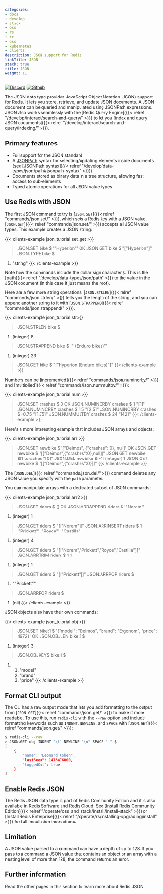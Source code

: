 ```yaml
---
categories:
- docs
- develop
- stack
- oss
- rs
- rc
- oss
- kubernetes
- clients
description: JSON support for Redis
linkTitle: JSON
stack: true
title: JSON
weight: 11
---
```


[![Discord](https://img.shields.io/discord/697882427875393627?style=flat-square)](https://discord.gg/QUkjSsk)
[![Github](https://img.shields.io/static/v1?label=&message=repository&color=5961FF&logo=github)](https://github.com/RedisJSON/RedisJSON/)

The JSON data type provides JavaScript Object Notation (JSON) support for Redis. It lets you store, retrieve, and update JSON documents. 
A JSON document can be queried and manipulated using JSONPath expressions.
JSON also works seamlessly with the [Redis Query Engine]({{< relref "/develop/interact/search-and-query/" >}}) to let you [index and query JSON documents]({{< relref "/develop/interact/search-and-query/indexing/" >}}).

## Primary features

* Full support for the JSON standard
* A [JSONPath](http://goessner.net/articles/JsonPath/) syntax for selecting/updating elements inside documents (see [JSONPath syntax]({{< relref "/develop/data-types/json/path#jsonpath-syntax" >}}))
* Documents stored as binary data in a tree structure, allowing fast access to sub-elements
* Typed atomic operations for all JSON value types

## Use Redis with JSON

The first JSON command to try is [`JSON.SET`]({{< relref "commands/json.set/" >}}), which sets a Redis key with a JSON value. [`JSON.SET`]({{< relref "commands/json.set/" >}}) accepts all JSON value types. This example creates a JSON string:

{{< clients-example json_tutorial set_get >}}
> JSON.SET bike $ '"Hyperion"'
OK
> JSON.GET bike $
"[\"Hyperion\"]"
> JSON.TYPE bike $
1) "string"
{{< /clients-example >}}

Note how the commands include the dollar sign character `$`. This is the [path]({{< relref "/develop/data-types/json/path" >}}) to the value in the JSON document (in this case it just means the root).

Here are a few more string operations. [`JSON.STRLEN`]({{< relref "commands/json.strlen/" >}}) tells you the length of the string, and you can append another string to it with [`JSON.STRAPPEND`]({{< relref "commands/json.strappend/" >}}).

{{< clients-example json_tutorial str>}}
> JSON.STRLEN bike $
1) (integer) 8
> JSON.STRAPPEND bike $ '" (Enduro bikes)"'
1) (integer) 23
> JSON.GET bike $
"[\"Hyperion (Enduro bikes)\"]"
{{< /clients-example >}}

Numbers can be [incremented]({{< relref "commands/json.numincrby/" >}}) and [multiplied]({{< relref "commands/json.nummultby/" >}}):

{{< clients-example json_tutorial num >}}
> JSON.SET crashes $ 0
OK
> JSON.NUMINCRBY crashes $ 1
"[1]"
> JSON.NUMINCRBY crashes $ 1.5
"[2.5]"
> JSON.NUMINCRBY crashes $ -0.75
"[1.75]"
> JSON.NUMMULTBY crashes $ 24
"[42]"
{{< /clients-example >}}

Here's a more interesting example that includes JSON arrays and objects:

{{< clients-example json_tutorial arr >}}
> JSON.SET newbike $ '["Deimos", {"crashes": 0}, null]'
OK
> JSON.GET newbike $
"[[\"Deimos\",{\"crashes\":0},null]]"
> JSON.GET newbike $[1].crashes
"[0]"
> JSON.DEL newbike $[-1]
(integer) 1
> JSON.GET newbike $
"[[\"Deimos\",{\"crashes\":0}]]"
{{< /clients-example >}}

The [`JSON.DEL`]({{< relref "commands/json.del/" >}}) command deletes any JSON value you specify with the `path` parameter.

You can manipulate arrays with a dedicated subset of JSON commands:

{{< clients-example json_tutorial arr2 >}}
> JSON.SET riders $ []
OK
> JSON.ARRAPPEND riders $ '"Norem"'
1) (integer) 1
> JSON.GET riders $
"[[\"Norem\"]]"
> JSON.ARRINSERT riders $ 1 '"Prickett"' '"Royce"' '"Castilla"'
1) (integer) 4
> JSON.GET riders $
"[[\"Norem\",\"Prickett\",\"Royce\",\"Castilla\"]]"
> JSON.ARRTRIM riders $ 1 1
1) (integer) 1
> JSON.GET riders $
"[[\"Prickett\"]]"
> JSON.ARRPOP riders $
1) "\"Prickett\""
> JSON.ARRPOP riders $
1) (nil)
{{< /clients-example >}}

JSON objects also have their own commands:

{{< clients-example json_tutorial obj >}}
> JSON.SET bike:1 $ '{"model": "Deimos", "brand": "Ergonom", "price": 4972}'
OK
> JSON.OBJLEN bike:1 $
1) (integer) 3
> JSON.OBJKEYS bike:1 $
1) 1) "model"
   2) "brand"
   3) "price"
{{< /clients-example >}}

## Format CLI output

The CLI has a raw output mode that lets you add formatting to the output from
[`JSON.GET`]({{< relref "commands/json.get/" >}}) to make
it more readable. To use this, run `redis-cli` with the `--raw` option
and include formatting keywords such as `INDENT`, `NEWLINE`, and `SPACE`
with [`JSON.GET`]({{< relref "commands/json.get/" >}}):

```bash
$ redis-cli --raw
> JSON.GET obj INDENT "\t" NEWLINE "\n" SPACE " " $
[
	{
		"name": "Leonard Cohen",
		"lastSeen": 1478476800,
		"loggedOut": true
	}
]
```

## Enable Redis JSON

The Redis JSON data type is part of Redis Community Edition and it is also available in Redis Software and Redis Cloud.
See
[Install Redis Community Edition]({{< relref "/operate/oss_and_stack/install/install-stack" >}}) or
[Install Redis Enterprise]({{< relref "/operate/rs/installing-upgrading/install" >}})
for full installation instructions.

## Limitation

A JSON value passed to a command can have a depth of up to 128. If you pass to a command a JSON value that contains an object or an array with a nesting level of more than 128, the command returns an error.

## Further information

Read the other pages in this section to learn more about Redis JSON
